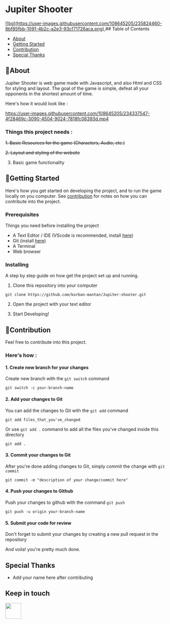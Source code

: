 # Jupiter Shooter
<a href="https://korban-mantan.github.io/jupiter-shooter">
![bg](https://user-images.githubusercontent.com/108645205/235824460-8bf85fbb-1091-4b2c-a2e3-93cf71726aca.png)
</a>
## Table of Contents

- [About](#about)
- [Getting Started](#getting_started)
- [Contribution](#contribution)
- [Special Thanks](#special__thanks)

## 🤔About <a name = "about"></a>


Jupiter Shooter is web game made with Javascript, and also Html and CSS for styling and layout.
The goal of the game is simple, defeat all your opponents in the shortest amount of time.

Here's how it would look like :


https://user-images.githubusercontent.com/108645205/234337547-4f28469c-3090-4504-9024-7818fc06393d.mp4



### Things this project needs :

~~1. Basic Resources for the game (Characters, Audio, etc.)~~

~~2. Layout and styling of the website~~ 

3. Basic game functionality

## 🏁Getting Started <a name = "getting_started"></a>


Here's how you get started on developing the project, and to run the game locally on you computer. See [contribution](#deployment) for notes on how you can contribute into the project.

### Prerequisites

Things you need before installing the project

- A Text Editor / IDE (VScode is recommended, install [here](https://code.visualstudio.com/))
- Git (install [here](https://docs.github.com/en/get-started/quickstart/set-up-git))
- A Terminal
- Web browser

### Installing

A step by step guide on how get the project set up and running.

1. Clone this repository into your computer

```
git clone https://github.com/korban-mantan/Jupiter-shooter.git
```

2. Open the project with your text editor

3. Start Developing!


## 🤝Contribution <a name = "contribution"></a>

Feel free to contribute into this project.

### Here's how :

#### 1. Create new branch for your changes

Create new branch with the `git switch` command

```
git switch -c your-branch-name
```

#### 2. Add your changes to Git

You can add the changes to Git with the `git add` command

```
git add files_that_you've_changed
```

Or use `git add .` command to add all the files you've changed inside this directory

```
git add .
```

#### 3. Commit your changes to Git

After you're done adding changes to Git, simply commit the change with `git commit`

```
git commit -m "description of your change/commit here"
```

#### 4. Push your changes to Github

Push your changes to github with the command `git push`

```
git push -u origin your-branch-name
```

#### 5. Submit your code for review

Don't forget to submit your changes by creating a new pull request in the repository

And voila! you're pretty much done.

## Special Thanks <a name ="special__thanks"></a>


- Add your name here after contributing

## Keep in touch

<a href="https://instagram.com/diki.isme">
  <img src="https://raw.githubusercontent.com/FortAwesome/Font-Awesome/6.x/svgs/brands/instagram.svg" color="#fff" width="50" height="50">
  </a>
